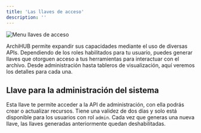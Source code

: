 ```yaml
---
title: 'Las llaves de acceso'
description: ''
---
```


![Menu llaves de acceso](../imagenes/menu_llaves.png)

ArchiHUB permite expandir sus capacidades mediante el uso de diversas APIs. Dependiendo de los roles habilitados para tu usuario, puedes generar llaves que otorguen acceso a tus herramientas para interactuar con el archivo. Desde administración hasta tableros de visualización, aquí veremos los detalles para cada una.

## Llave para la administración del sistema

Esta llave te permite acceder a la API de administración, con ella podrás crear o actualizar recursos. Tiene una validez de dos días y solo está disponible para los usuarios con rol `admin`. Cada vez que generas una nueva llave, las llaves generadas anteriormente quedan deshabilitadas.